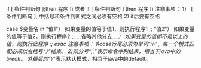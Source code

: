 if [ 条件判断句 ];then
  程序
fi
或者
if [ 条件判断句 ]
  then
    程序
fi
注意事项：
  1） \[ 条件判断句 ], 中括号和条件判断式之间必须有空格
  2) if后要有空格

case $变量名 in 
  "值1"） 
    如果变量的值等于值1，则执行程序1 
    ;; 
  "值2"） 
    如果变量的值等于值2，则执行程序2 
    ;; 
  …省略其他分支… 
  *） 
    如果变量的值都不是以上的值，则执行此程序 
    ;; 
esac
注意事项：
1)case行尾必须为单词“in”，每一个模式匹配必须以右括号“）”结束。
2)双分号“;;”表示命令序列结束，相当于java中的break。
3)最后的“*）”表示默认模式，相当于java中的default。